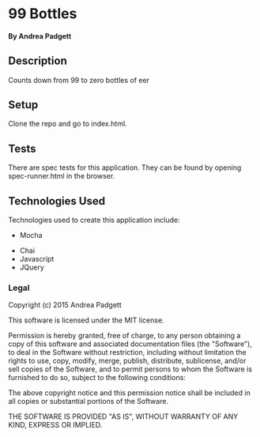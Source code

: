 # 99 Bottles

#### By Andrea Padgett

## Description

Counts down from 99 to zero bottles of eer

## Setup

Clone the repo and go to index.html.

## Tests

There are spec tests for this application. They can be found by opening spec-runner.html in the browser.

## Technologies Used

Technologies used to create this application include:

* Mocha
- Chai
- Javascript
- JQuery

### Legal

Copyright (c) 2015 Andrea Padgett

This software is licensed under the MIT license.

Permission is hereby granted, free of charge, to any person obtaining a copy
of this software and associated documentation files (the "Software"), to deal
in the Software without restriction, including without limitation the rights
to use, copy, modify, merge, publish, distribute, sublicense, and/or sell
copies of the Software, and to permit persons to whom the Software is
furnished to do so, subject to the following conditions:

The above copyright notice and this permission notice shall be included in
all copies or substantial portions of the Software.

THE SOFTWARE IS PROVIDED "AS IS", WITHOUT WARRANTY OF ANY KIND, EXPRESS OR
IMPLIED.
